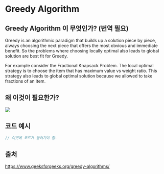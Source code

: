 # Greedy Algorithm

## Greedy Algorithm 이 무엇인가? (번역 필요)

Greedy is an algorithmic paradigm that builds up a solution piece by piece, always choosing the next piece that offers the most obvious and immediate benefit. So the problems where choosing locally optimal also leads to global solution are best fit for Greedy.

For example consider the Fractional Knapsack Problem. The local optimal strategy is to choose the item that has maximum value vs weight ratio. This strategy also leads to global optimal solution because we allowed to take fractions of an item.

## 왜 이것이 필요한가?

![](https://www.geeksforgeeks.org/wp-content/uploads/Fractional-Knapsackexample-min.png)

## 코드 예시

```js
// 이곳에 코드가 들어가야 함.
```

## 출처

https://www.geeksforgeeks.org/greedy-algorithms/
